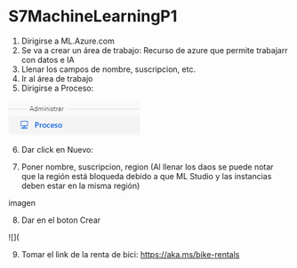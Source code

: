 # S7MachineLearningP1
1. Dirigirse a ML.Azure.com
2. Se va a crear un área de trabajo: Recurso de azure que permite trabajarr con datos e IA
3. Llenar los campos de nombre, suscripcion, etc.
4. Ir al área de trabajo
5. Dirigirse a Proceso:

![](https://github.com/chelseacr7/S7MachineLearning/blob/main/Capturas%20de%20pantalla/Proceso.png)

6. Dar click en Nuevo: 

7. Poner nombre, suscripcion, region (Al llenar los daos se puede notar que la región está bloqueda debido a que ML Studio y las instancias deben estar en la misma región)

imagen

8. Dar en el boton Crear

![](

9. Tomar el link de la renta de bici:  https://aka.ms/bike-rentals
